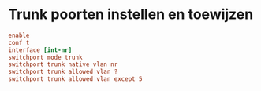 # Trunk poorten instellen en toewijzen

```ini 
enable
conf t
interface [int-nr]
switchport mode trunk
switchport trunk native vlan nr 
switchport trunk allowed vlan ? 
switchport trunk allowed vlan except 5
```